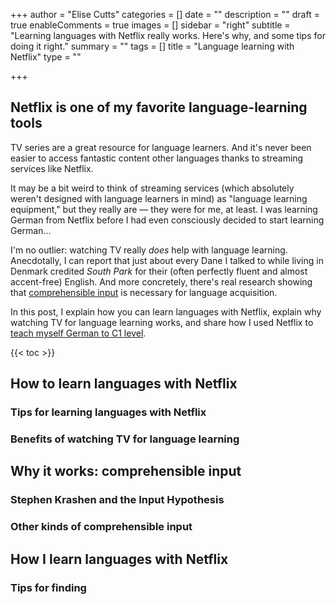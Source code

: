 +++
author = "Elise Cutts"
categories = []
date = ""
description = ""
draft = true
enableComments = true
images = []
sidebar = "right"
subtitle = "Learning languages with Netflix really works. Here's why, and some tips for doing it right."
summary = ""
tags = []
title = "Language learning with Netflix"
type = ""

+++
## Netflix is one of my favorite language-learning tools

TV series are a great resource for language learners. And it's never been easier to access fantastic content other languages thanks to streaming services like Netflix.

It may be a bit weird to think of streaming services (which absolutely weren't designed with language learners in mind) as "language learning equipment," but they really are — they were for me, at least. I was learning German from Netflix before I had even consciously decided to start learning German... 

I'm no outlier: watching TV really _does_ help with language learning. Anecdotally, I can report that just about every Dane I talked to while living in Denmark credited _South Park_ for their (often perfectly fluent and almost accent-free) English. And more concretely, there's real research showing that [comprehensible input](https://www.monoglotanxiety.com/blog/what-is-comprehensible-input-language-learning/) is necessary for language acquisition.

In this post, I explain how you can learn languages with Netflix, explain why watching TV for language learning works, and share how I used Netflix to [teach myself German to C1 level](https://www.monoglotanxiety.com/blog/how-i-learned-german-to-c1-using-immersion-despite-being-busy-and-disorganized/).

{{< toc >}}

## How to learn languages with Netflix

### Tips for learning languages with Netflix

### Benefits of watching TV for language learning

## Why it works: comprehensible input

### Stephen Krashen and the Input Hypothesis

### Other kinds of comprehensible input

## How I learn languages with Netflix

### Tips for finding 